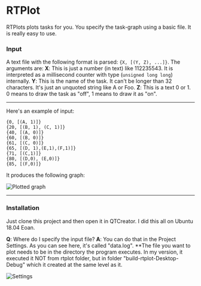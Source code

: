 # RTPlot

RTPlots plots tasks for you. You specify the task-graph using a basic file. It is really easy to use. 

### Input 

A text file with the following format is parsed: `{X, [(Y, Z), ...]}`. The arguments are:
**X**: This is just a number (in text) like 112235543. It is interpreted as a millisecond counter with type (`unsigned long long`) internally. 
**Y**: This is the name of the task. It can't be longer than 32 characters. It's just an unquoted string like A or Foo. 
**Z**: This is a text 0 or 1. 0 means to draw the task as "off", 1 means to draw it as "on". 

---

Here's an example of input:
```
{0, [(A, 1)]}
{20, [(B, 1), (C, 1)]}
{40, [(A, 0)]}
{60, [(B, 0)]}
{61, [(C, 0)]}
{65, [(D, 1),(E,1),(F,1)]}
{71, [(C,1)]}
{80, [(D,0), (E,0)]}
{85, [(F,0)]}
```
It produces the following graph:

![Plotted graph](https://i.imgur.com/pNWEl1j.png)

---

### Installation

Just clone this project and then open it in QTCreator. I did this all on Ubuntu 18.04 Eoan. 

**Q**: Where do I specify the input file? 
**A**: You can do that in the Project Settings. As you can see here, it's called "data.log". **The file you want to plot needs to be in the directory the program executes. In my version, it executed it NOT from rtplot folder, but in folder "build-rtplot-Desktop-Debug" which it created at the same level as it. 

![Settings](https://i.imgur.com/6J5TQcC.png)
